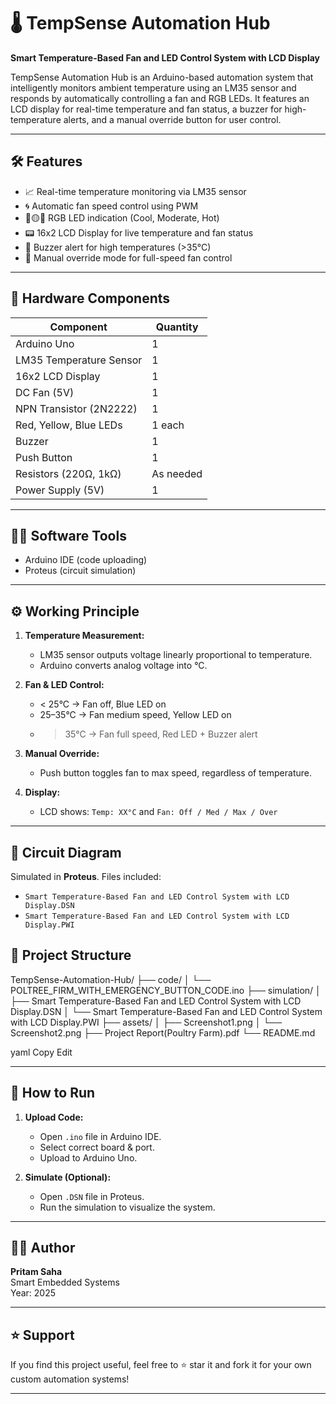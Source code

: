# 🌡️ TempSense Automation Hub

**Smart Temperature-Based Fan and LED Control System with LCD Display**

TempSense Automation Hub is an Arduino-based automation system that intelligently monitors ambient temperature using an LM35 sensor and responds by automatically controlling a fan and RGB LEDs. It features an LCD display for real-time temperature and fan status, a buzzer for high-temperature alerts, and a manual override button for user control.

---

## 🛠️ Features

- 📈 Real-time temperature monitoring via LM35 sensor
- 🌀 Automatic fan speed control using PWM
- 🔴🟡🔵 RGB LED indication (Cool, Moderate, Hot)
- 📟 16x2 LCD Display for live temperature and fan status
- 🚨 Buzzer alert for high temperatures (>35°C)
- 🔘 Manual override mode for full-speed fan control

---

## 🧰 Hardware Components

| Component              | Quantity |
|------------------------|----------|
| Arduino Uno            | 1        |
| LM35 Temperature Sensor| 1        |
| 16x2 LCD Display       | 1        |
| DC Fan (5V)            | 1        |
| NPN Transistor (2N2222)| 1        |
| Red, Yellow, Blue LEDs | 1 each   |
| Buzzer                 | 1        |
| Push Button            | 1        |
| Resistors (220Ω, 1kΩ)  | As needed|
| Power Supply (5V)      | 1        |

---

## 🧑‍💻 Software Tools

- Arduino IDE (code uploading)
- Proteus (circuit simulation)

---

## ⚙️ Working Principle

1. **Temperature Measurement:**
   - LM35 sensor outputs voltage linearly proportional to temperature.
   - Arduino converts analog voltage into °C.

2. **Fan & LED Control:**
   - < 25°C → Fan off, Blue LED on
   - 25–35°C → Fan medium speed, Yellow LED on
   - > 35°C → Fan full speed, Red LED + Buzzer alert

3. **Manual Override:**
   - Push button toggles fan to max speed, regardless of temperature.

4. **Display:**
   - LCD shows: `Temp: XX°C` and `Fan: Off / Med / Max / Over`

---

## 🧪 Circuit Diagram

Simulated in **Proteus**. Files included:
- `Smart Temperature-Based Fan and LED Control System with LCD Display.DSN`
- `Smart Temperature-Based Fan and LED Control System with LCD Display.PWI`


## 📂 Project Structure

TempSense-Automation-Hub/
├── code/
│ └── POLTREE_FIRM_WITH_EMERGENCY_BUTTON_CODE.ino
├── simulation/
│ ├── Smart Temperature-Based Fan and LED Control System with LCD Display.DSN
│ └── Smart Temperature-Based Fan and LED Control System with LCD Display.PWI
├── assets/
│ ├── Screenshot1.png
│ └── Screenshot2.png
├── Project Report(Poultry Farm).pdf
└── README.md

yaml
Copy
Edit

---

## 🧪 How to Run

1. **Upload Code:**
   - Open `.ino` file in Arduino IDE.
   - Select correct board & port.
   - Upload to Arduino Uno.

2. **Simulate (Optional):**
   - Open `.DSN` file in Proteus.
   - Run the simulation to visualize the system.

---



## 🙋‍♀️ Author

**Pritam Saha**  
Smart Embedded Systems  
Year: 2025

---

## ⭐ Support

If you find this project useful, feel free to ⭐ star it and fork it for your own custom automation systems!

---
